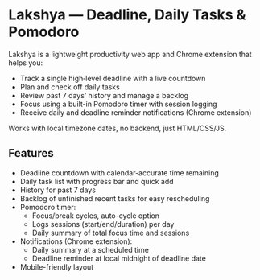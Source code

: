# Lakshya — Deadline, Daily Tasks & Pomodoro

Lakshya is a lightweight productivity web app and Chrome extension that helps you:
- Track a single high‑level deadline with a live countdown
- Plan and check off daily tasks
- Review past 7 days’ history and manage a backlog
- Focus using a built-in Pomodoro timer with session logging
- Receive daily and deadline reminder notifications (Chrome extension)

Works with local timezone dates, no backend, just HTML/CSS/JS.

## Features
- Deadline countdown with calendar-accurate time remaining
- Daily task list with progress bar and quick add
- History for past 7 days
- Backlog of unfinished recent tasks for easy rescheduling
- Pomodoro timer:
  - Focus/break cycles, auto-cycle option
  - Logs sessions (start/end/duration) per day
  - Daily summary of total focus time and sessions
- Notifications (Chrome extension):
  - Daily summary at a scheduled time
  - Deadline reminder at local midnight of deadline date
- Mobile-friendly layout

